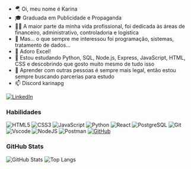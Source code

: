 - 🪂 Oi, meu nome é Karina
- 🎓 Graduada em Publicidade e Propaganda
- 👩‍💻 A maior parte da minha vida profissional, foi dedicada às áreas de financeiro, administrativo, controladoria e logística
- 🤖 Mas... o que sempre me interessou foi programação, sistemas, tratamento de dados...
- 🧮 Adoro Excel!
- 🌱 Estou estudando Python, SQL, Node.js, Express, JavaScript, HTML, CSS e descobrindo que gosto muito mesmo de tudo isso  
- 💛 Aprender com outras pessoas é sempre mais legal, então estou sempre buscando parcerias para estudo
- 📫 Discord karinapg

[![LinkedIn](https://img.shields.io/badge/-LinkedIn-000?style=for-the-badge&logo=linkedin&logoColor=30A3DC)](https://www.linkedin.com/in/karina-peresg/)


### Habilidades

![HTML5](https://img.shields.io/badge/HTML5-E34F26?style=for-the-badge&logo=html5&logoColor=white)
![CSS3](https://img.shields.io/badge/CSS3-1572B6?style=for-the-badge&logo=css3&logoColor=white)
![JavaScript](https://img.shields.io/badge/JavaScript-F7DF1E?style=for-the-badge&logo=javascript&logoColor=black)
![Python](https://img.shields.io/badge/python-3670A0?style=for-the-badge&logo=python&logoColor=ffdd54)
![React](https://img.shields.io/badge/React-20232A?style=for-the-badge&logo=react&logoColor=61DAFB)
![PostgreSQL](https://img.shields.io/badge/PostgreSQL-000?style=for-the-badge&logo=postgresql)
![Git](https://img.shields.io/badge/GIT-E44C30?style=for-the-badge&logo=git&logoColor=white)
![Vscode](https://img.shields.io/badge/Vscode-007ACC?style=for-the-badge&logo=visual-studio-code&logoColor=white)
![NodeJS](https://img.shields.io/badge/node.js-6DA55F?style=for-the-badge&logo=node.js&logoColor=white)
![Postman](https://img.shields.io/badge/Postman-FF6C37.svg?style=for-the-badge&logo=Postman&logoColor=white)
[![GitHub](https://img.shields.io/badge/GitHub-000?style=for-the-badge&logo=github&logoColor=30A3DC)](https://docs.github.com/)

### GitHub Stats

![GitHub Stats](https://github-readme-stats.vercel.app/api?username=karinaperes&theme=transparent&bg_color=000&border_color=30A3DC&show_icons=true&icon_color=30A3DC&title_color=E94D5F&text_color=FFF)
![Top Langs](https://github-readme-stats-git-masterrstaa-rickstaa.vercel.app/api/top-langs/?username=karinaperes&layout=compact&bg_color=000&border_color=30A3DC&title_color=E94D5F&text_color=FFF)
